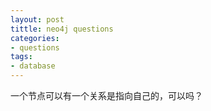 ```yaml
---
layout: post
tittle: neo4j questions
categories:
- questions
tags:
- database
---
```


一个节点可以有一个关系是指向自己的，可以吗？
